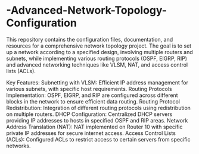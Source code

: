 # -Advanced-Network-Topology-Configuration
This repository contains the configuration files, documentation, and resources for a comprehensive network topology project. The goal is to set up a network according to a specified design, involving multiple routers and subnets, while implementing various routing protocols (OSPF, EIGRP, RIP) and advanced networking techniques like VLSM, NAT, and access control lists (ACLs).

Key Features:
Subnetting with VLSM: Efficient IP address management for various subnets, with specific host requirements.
Routing Protocols Implementation: OSPF, EIGRP, and RIP are configured across different blocks in the network to ensure efficient data routing.
Routing Protocol Redistribution: Integration of different routing protocols using redistribution on multiple routers.
DHCP Configuration: Centralized DHCP servers providing IP addresses to hosts in specified OSPF and RIP areas.
Network Address Translation (NAT): NAT implemented on Router 10 with specific private IP addresses for secure internet access.
Access Control Lists (ACLs): Configured ACLs to restrict access to certain servers from specific networks.
